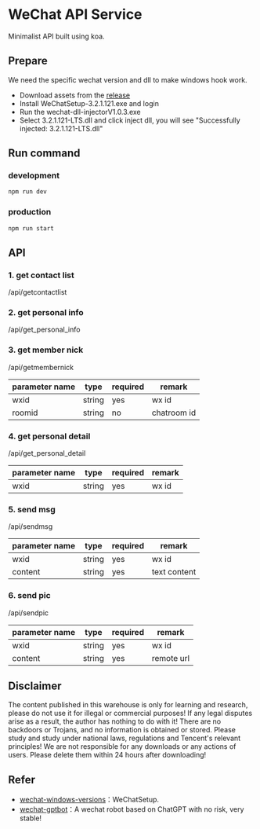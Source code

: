 # WeChat API Service

Minimalist API built using koa.

## Prepare

We need the specific wechat version and dll to make windows hook work.

* Download assets from the [release](https://github.com/our-ai-projects/wechat-service/releases/tag/v1.0.0)
* Install WeChatSetup-3.2.1.121.exe and login
* Run the wechat-dll-injectorV1.0.3.exe
* Select 3.2.1.121-LTS.dll and click inject dll, you will see "Successfully injected: 3.2.1.121-LTS.dll"

## Run command

### development

```bash
npm run dev
```

### production

```bash
npm run start
```

## API

### 1. get contact list

/api/getcontactlist

### 2. get personal info

/api/get_personal_info

### 3. get member nick

/api/getmembernick

| parameter name | type   | required | remark      |
| -------------- | ------ | -------- | ----------- |
| wxid           | string | yes      | wx id       |
| roomid         | string | no       | chatroom id |

### 4. get personal detail

/api/get_personal_detail

| parameter name | type   | required | remark |
| -------------- | ------ | -------- | ------ |
| wxid           | string | yes      | wx id  |

### 5. send msg

/api/sendmsg

| parameter name | type   | required | remark      |
| -------------- | ------ | -------- | ----------- |
| wxid           | string | yes      | wx id       |
| content         | string | yes    | text content |

### 6. send pic

/api/sendpic

| parameter name | type   | required | remark      |
| -------------- | ------ | -------- | ----------- |
| wxid           | string | yes      | wx id       |
| content         | string | yes    | remote url |

## Disclaimer

The content published in this warehouse is only for learning and research, please do not use it for illegal or commercial purposes! If any legal disputes arise as a result, the author has nothing to do with it! There are no backdoors or Trojans, and no information is obtained or stored. Please study and study under national laws, regulations and Tencent's relevant principles! We are not responsible for any downloads or any actions of users. Please delete them within 24 hours after downloading!

## Refer 

* [wechat-windows-versions](https://github.com/tom-snow/wechat-windows-versions/releases)：WeChatSetup.
* [wechat-gptbot](https://github.com/iuiaoin/wechat-gptbot)：A wechat robot based on ChatGPT with no risk, very stable! 

